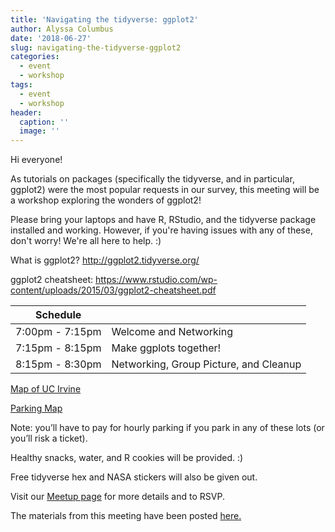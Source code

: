```yaml
---
title: 'Navigating the tidyverse: ggplot2'
author: Alyssa Columbus
date: '2018-06-27'
slug: navigating-the-tidyverse-ggplot2
categories:
  - event
  - workshop
tags:
  - event
  - workshop
header:
  caption: ''
  image: ''
---
```

Hi everyone!

As tutorials on packages (specifically the tidyverse, and in particular, ggplot2) were the most popular requests in our survey, this meeting will be a workshop exploring the wonders of ggplot2!

Please bring your laptops and have R, RStudio, and the tidyverse package installed and working. However, if you're having issues with any of these, don't worry! We're all here to help. :)

What is ggplot2?
<http://ggplot2.tidyverse.org/>

ggplot2 cheatsheet: <https://www.rstudio.com/wp-content/uploads/2015/03/ggplot2-cheatsheet.pdf>

| Schedule |    |
|-----------------|----------------------------------|
| 7:00pm - 7:15pm | Welcome and Networking |
| 7:15pm - 8:15pm | Make ggplots together! |
| 8:15pm - 8:30pm | Networking, Group Picture, and Cleanup |

[Map of UC Irvine](https://communications.uci.edu/documents/pdf/UCI_16_map_campus.pdf)

[Parking Map](https://communications.uci.edu/documents/pdf/UCI_12_map_vis_pkg.pdf)

Note: you’ll have to pay for hourly parking if you park in any of these lots (or you’ll risk a ticket).

Healthy snacks, water, and R cookies will be provided. :)

Free tidyverse hex and NASA stickers will also be given out.

Visit our [Meetup page](https://www.meetup.com/rladies-irvine/events/251111860/) for more details and to RSVP.

The materials from this meeting have been posted [here.](https://github.com/rladies-irvine/presentations/tree/master/R-LadiesIrvine_ggplot2_06272018)